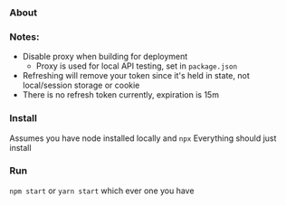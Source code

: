### About

### Notes:
* Disable proxy when building for deployment
    * Proxy is used for local API testing, set in `package.json`
* Refreshing will remove your token since it's held in state, not local/session storage or cookie
* There is no refresh token currently, expiration is 15m

### Install
Assumes you have node installed locally and `npx`
Everything should just install

### Run
`npm start` or `yarn start` which ever one you have